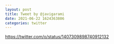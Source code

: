 ```yaml
--- 
layout: post 
title: Tweet by @javigarami 
date: 2021-06-22 1624363806 
categories: twitter 
--- 
```

https://twitter.com/o/status/1407309898740912132